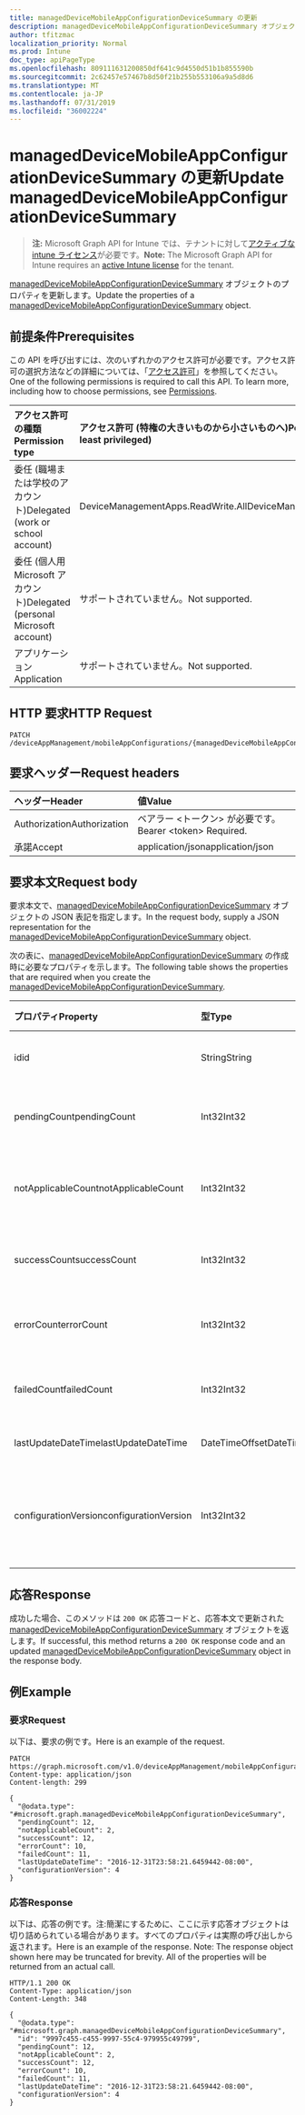 ```yaml
---
title: managedDeviceMobileAppConfigurationDeviceSummary の更新
description: managedDeviceMobileAppConfigurationDeviceSummary オブジェクトのプロパティを更新します。
author: tfitzmac
localization_priority: Normal
ms.prod: Intune
doc_type: apiPageType
ms.openlocfilehash: 809111631200850df641c9d4550d51b1b855590b
ms.sourcegitcommit: 2c62457e57467b8d50f21b255b553106a9a5d8d6
ms.translationtype: MT
ms.contentlocale: ja-JP
ms.lasthandoff: 07/31/2019
ms.locfileid: "36002224"
---
```

# <a name="update-manageddevicemobileappconfigurationdevicesummary"></a><span data-ttu-id="f6f52-103">managedDeviceMobileAppConfigurationDeviceSummary の更新</span><span class="sxs-lookup"><span data-stu-id="f6f52-103">Update managedDeviceMobileAppConfigurationDeviceSummary</span></span>

> <span data-ttu-id="f6f52-104">**注:** Microsoft Graph API for Intune では、テナントに対して[アクティブな intune ライセンス](https://go.microsoft.com/fwlink/?linkid=839381)が必要です。</span><span class="sxs-lookup"><span data-stu-id="f6f52-104">**Note:** The Microsoft Graph API for Intune requires an [active Intune license](https://go.microsoft.com/fwlink/?linkid=839381) for the tenant.</span></span>

<span data-ttu-id="f6f52-105">[managedDeviceMobileAppConfigurationDeviceSummary](../resources/intune-apps-manageddevicemobileappconfigurationdevicesummary.md) オブジェクトのプロパティを更新します。</span><span class="sxs-lookup"><span data-stu-id="f6f52-105">Update the properties of a [managedDeviceMobileAppConfigurationDeviceSummary](../resources/intune-apps-manageddevicemobileappconfigurationdevicesummary.md) object.</span></span>

## <a name="prerequisites"></a><span data-ttu-id="f6f52-106">前提条件</span><span class="sxs-lookup"><span data-stu-id="f6f52-106">Prerequisites</span></span>
<span data-ttu-id="f6f52-p101">この API を呼び出すには、次のいずれかのアクセス許可が必要です。アクセス許可の選択方法などの詳細については、「[アクセス許可](/graph/permissions-reference)」を参照してください。</span><span class="sxs-lookup"><span data-stu-id="f6f52-p101">One of the following permissions is required to call this API. To learn more, including how to choose permissions, see [Permissions](/graph/permissions-reference).</span></span>

|<span data-ttu-id="f6f52-109">アクセス許可の種類</span><span class="sxs-lookup"><span data-stu-id="f6f52-109">Permission type</span></span>|<span data-ttu-id="f6f52-110">アクセス許可 (特権の大きいものから小さいものへ)</span><span class="sxs-lookup"><span data-stu-id="f6f52-110">Permissions (from most to least privileged)</span></span>|
|:---|:---|
|<span data-ttu-id="f6f52-111">委任 (職場または学校のアカウント)</span><span class="sxs-lookup"><span data-stu-id="f6f52-111">Delegated (work or school account)</span></span>|<span data-ttu-id="f6f52-112">DeviceManagementApps.ReadWrite.All</span><span class="sxs-lookup"><span data-stu-id="f6f52-112">DeviceManagementApps.ReadWrite.All</span></span>|
|<span data-ttu-id="f6f52-113">委任 (個人用 Microsoft アカウント)</span><span class="sxs-lookup"><span data-stu-id="f6f52-113">Delegated (personal Microsoft account)</span></span>|<span data-ttu-id="f6f52-114">サポートされていません。</span><span class="sxs-lookup"><span data-stu-id="f6f52-114">Not supported.</span></span>|
|<span data-ttu-id="f6f52-115">アプリケーション</span><span class="sxs-lookup"><span data-stu-id="f6f52-115">Application</span></span>|<span data-ttu-id="f6f52-116">サポートされていません。</span><span class="sxs-lookup"><span data-stu-id="f6f52-116">Not supported.</span></span>|

## <a name="http-request"></a><span data-ttu-id="f6f52-117">HTTP 要求</span><span class="sxs-lookup"><span data-stu-id="f6f52-117">HTTP Request</span></span>
<!-- {
  "blockType": "ignored"
}
-->
``` http
PATCH /deviceAppManagement/mobileAppConfigurations/{managedDeviceMobileAppConfigurationId}/deviceStatusSummary
```

## <a name="request-headers"></a><span data-ttu-id="f6f52-118">要求ヘッダー</span><span class="sxs-lookup"><span data-stu-id="f6f52-118">Request headers</span></span>
|<span data-ttu-id="f6f52-119">ヘッダー</span><span class="sxs-lookup"><span data-stu-id="f6f52-119">Header</span></span>|<span data-ttu-id="f6f52-120">値</span><span class="sxs-lookup"><span data-stu-id="f6f52-120">Value</span></span>|
|:---|:---|
|<span data-ttu-id="f6f52-121">Authorization</span><span class="sxs-lookup"><span data-stu-id="f6f52-121">Authorization</span></span>|<span data-ttu-id="f6f52-122">ベアラー &lt;トークン&gt; が必要です。</span><span class="sxs-lookup"><span data-stu-id="f6f52-122">Bearer &lt;token&gt; Required.</span></span>|
|<span data-ttu-id="f6f52-123">承諾</span><span class="sxs-lookup"><span data-stu-id="f6f52-123">Accept</span></span>|<span data-ttu-id="f6f52-124">application/json</span><span class="sxs-lookup"><span data-stu-id="f6f52-124">application/json</span></span>|

## <a name="request-body"></a><span data-ttu-id="f6f52-125">要求本文</span><span class="sxs-lookup"><span data-stu-id="f6f52-125">Request body</span></span>
<span data-ttu-id="f6f52-126">要求本文で、[managedDeviceMobileAppConfigurationDeviceSummary](../resources/intune-apps-manageddevicemobileappconfigurationdevicesummary.md) オブジェクトの JSON 表記を指定します。</span><span class="sxs-lookup"><span data-stu-id="f6f52-126">In the request body, supply a JSON representation for the [managedDeviceMobileAppConfigurationDeviceSummary](../resources/intune-apps-manageddevicemobileappconfigurationdevicesummary.md) object.</span></span>

<span data-ttu-id="f6f52-127">次の表に、[managedDeviceMobileAppConfigurationDeviceSummary](../resources/intune-apps-manageddevicemobileappconfigurationdevicesummary.md) の作成時に必要なプロパティを示します。</span><span class="sxs-lookup"><span data-stu-id="f6f52-127">The following table shows the properties that are required when you create the [managedDeviceMobileAppConfigurationDeviceSummary](../resources/intune-apps-manageddevicemobileappconfigurationdevicesummary.md).</span></span>

|<span data-ttu-id="f6f52-128">プロパティ</span><span class="sxs-lookup"><span data-stu-id="f6f52-128">Property</span></span>|<span data-ttu-id="f6f52-129">型</span><span class="sxs-lookup"><span data-stu-id="f6f52-129">Type</span></span>|<span data-ttu-id="f6f52-130">説明</span><span class="sxs-lookup"><span data-stu-id="f6f52-130">Description</span></span>|
|:---|:---|:---|
|<span data-ttu-id="f6f52-131">id</span><span class="sxs-lookup"><span data-stu-id="f6f52-131">id</span></span>|<span data-ttu-id="f6f52-132">String</span><span class="sxs-lookup"><span data-stu-id="f6f52-132">String</span></span>|<span data-ttu-id="f6f52-133">エンティティのキー。</span><span class="sxs-lookup"><span data-stu-id="f6f52-133">Key of the entity.</span></span>|
|<span data-ttu-id="f6f52-134">pendingCount</span><span class="sxs-lookup"><span data-stu-id="f6f52-134">pendingCount</span></span>|<span data-ttu-id="f6f52-135">Int32</span><span class="sxs-lookup"><span data-stu-id="f6f52-135">Int32</span></span>|<span data-ttu-id="f6f52-136">保留中のデバイスの数</span><span class="sxs-lookup"><span data-stu-id="f6f52-136">Number of pending devices</span></span>|
|<span data-ttu-id="f6f52-137">notApplicableCount</span><span class="sxs-lookup"><span data-stu-id="f6f52-137">notApplicableCount</span></span>|<span data-ttu-id="f6f52-138">Int32</span><span class="sxs-lookup"><span data-stu-id="f6f52-138">Int32</span></span>|<span data-ttu-id="f6f52-139">該当しないデバイスの数</span><span class="sxs-lookup"><span data-stu-id="f6f52-139">Number of not applicable devices</span></span>|
|<span data-ttu-id="f6f52-140">successCount</span><span class="sxs-lookup"><span data-stu-id="f6f52-140">successCount</span></span>|<span data-ttu-id="f6f52-141">Int32</span><span class="sxs-lookup"><span data-stu-id="f6f52-141">Int32</span></span>|<span data-ttu-id="f6f52-142">成功したデバイスの数</span><span class="sxs-lookup"><span data-stu-id="f6f52-142">Number of succeeded devices</span></span>|
|<span data-ttu-id="f6f52-143">errorCount</span><span class="sxs-lookup"><span data-stu-id="f6f52-143">errorCount</span></span>|<span data-ttu-id="f6f52-144">Int32</span><span class="sxs-lookup"><span data-stu-id="f6f52-144">Int32</span></span>|<span data-ttu-id="f6f52-145">エラー デバイスの数</span><span class="sxs-lookup"><span data-stu-id="f6f52-145">Number of error devices</span></span>|
|<span data-ttu-id="f6f52-146">failedCount</span><span class="sxs-lookup"><span data-stu-id="f6f52-146">failedCount</span></span>|<span data-ttu-id="f6f52-147">Int32</span><span class="sxs-lookup"><span data-stu-id="f6f52-147">Int32</span></span>|<span data-ttu-id="f6f52-148">失敗したデバイスの数</span><span class="sxs-lookup"><span data-stu-id="f6f52-148">Number of failed devices</span></span>|
|<span data-ttu-id="f6f52-149">lastUpdateDateTime</span><span class="sxs-lookup"><span data-stu-id="f6f52-149">lastUpdateDateTime</span></span>|<span data-ttu-id="f6f52-150">DateTimeOffset</span><span class="sxs-lookup"><span data-stu-id="f6f52-150">DateTimeOffset</span></span>|<span data-ttu-id="f6f52-151">最終更新時刻</span><span class="sxs-lookup"><span data-stu-id="f6f52-151">Last update time</span></span>|
|<span data-ttu-id="f6f52-152">configurationVersion</span><span class="sxs-lookup"><span data-stu-id="f6f52-152">configurationVersion</span></span>|<span data-ttu-id="f6f52-153">Int32</span><span class="sxs-lookup"><span data-stu-id="f6f52-153">Int32</span></span>|<span data-ttu-id="f6f52-154">対象の概要に関するポリシーのバージョン</span><span class="sxs-lookup"><span data-stu-id="f6f52-154">Version of the policy for that overview</span></span>|



## <a name="response"></a><span data-ttu-id="f6f52-155">応答</span><span class="sxs-lookup"><span data-stu-id="f6f52-155">Response</span></span>
<span data-ttu-id="f6f52-156">成功した場合、このメソッドは `200 OK` 応答コードと、応答本文で更新された [managedDeviceMobileAppConfigurationDeviceSummary](../resources/intune-apps-manageddevicemobileappconfigurationdevicesummary.md) オブジェクトを返します。</span><span class="sxs-lookup"><span data-stu-id="f6f52-156">If successful, this method returns a `200 OK` response code and an updated [managedDeviceMobileAppConfigurationDeviceSummary](../resources/intune-apps-manageddevicemobileappconfigurationdevicesummary.md) object in the response body.</span></span>

## <a name="example"></a><span data-ttu-id="f6f52-157">例</span><span class="sxs-lookup"><span data-stu-id="f6f52-157">Example</span></span>

### <a name="request"></a><span data-ttu-id="f6f52-158">要求</span><span class="sxs-lookup"><span data-stu-id="f6f52-158">Request</span></span>
<span data-ttu-id="f6f52-159">以下は、要求の例です。</span><span class="sxs-lookup"><span data-stu-id="f6f52-159">Here is an example of the request.</span></span>
``` http
PATCH https://graph.microsoft.com/v1.0/deviceAppManagement/mobileAppConfigurations/{managedDeviceMobileAppConfigurationId}/deviceStatusSummary
Content-type: application/json
Content-length: 299

{
  "@odata.type": "#microsoft.graph.managedDeviceMobileAppConfigurationDeviceSummary",
  "pendingCount": 12,
  "notApplicableCount": 2,
  "successCount": 12,
  "errorCount": 10,
  "failedCount": 11,
  "lastUpdateDateTime": "2016-12-31T23:58:21.6459442-08:00",
  "configurationVersion": 4
}
```

### <a name="response"></a><span data-ttu-id="f6f52-160">応答</span><span class="sxs-lookup"><span data-stu-id="f6f52-160">Response</span></span>
<span data-ttu-id="f6f52-p102">以下は、応答の例です。注:簡潔にするために、ここに示す応答オブジェクトは切り詰められている場合があります。すべてのプロパティは実際の呼び出しから返されます。</span><span class="sxs-lookup"><span data-stu-id="f6f52-p102">Here is an example of the response. Note: The response object shown here may be truncated for brevity. All of the properties will be returned from an actual call.</span></span>
``` http
HTTP/1.1 200 OK
Content-Type: application/json
Content-Length: 348

{
  "@odata.type": "#microsoft.graph.managedDeviceMobileAppConfigurationDeviceSummary",
  "id": "9997c455-c455-9997-55c4-979955c49799",
  "pendingCount": 12,
  "notApplicableCount": 2,
  "successCount": 12,
  "errorCount": 10,
  "failedCount": 11,
  "lastUpdateDateTime": "2016-12-31T23:58:21.6459442-08:00",
  "configurationVersion": 4
}
```



